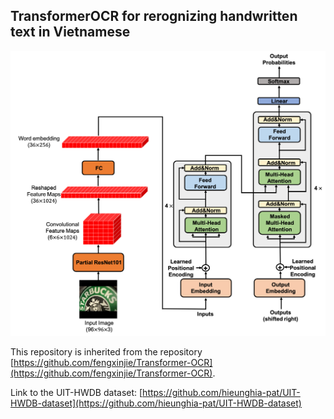 ## TransformerOCR for rerognizing handwritten text in Vietnamese

![TransformerOCR's structure](images/art.png)

This repository is inherited from the repository [https://github.com/fengxinjie/Transformer-OCR](https://github.com/fengxinjie/Transformer-OCR).

Link to the UIT-HWDB dataset: [https://github.com/hieunghia-pat/UIT-HWDB-dataset](https://github.com/hieunghia-pat/UIT-HWDB-dataset)